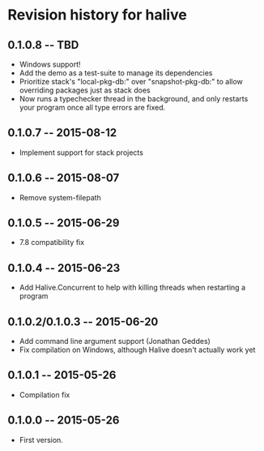 # Revision history for halive

## 0.1.0.8  -- TBD
* Windows support!
* Add the demo as a test-suite to manage its dependencies
* Prioritize stack's "local-pkg-db:" over "snapshot-pkg-db:" to allow overriding packages just as stack does
* Now runs a typechecker thread in the background, and only restarts your program once all type errors are fixed.

## 0.1.0.7  -- 2015-08-12
* Implement support for stack projects

## 0.1.0.6  -- 2015-08-07
* Remove system-filepath

## 0.1.0.5  -- 2015-06-29
* 7.8 compatibility fix

## 0.1.0.4  -- 2015-06-23
* Add Halive.Concurrent to help with killing threads when restarting a program

## 0.1.0.2/0.1.0.3  -- 2015-06-20
* Add command line argument support (Jonathan Geddes)
* Fix compilation on Windows, although Halive doesn't actually work yet

## 0.1.0.1  -- 2015-05-26
* Compilation fix

## 0.1.0.0  -- 2015-05-26

* First version.
